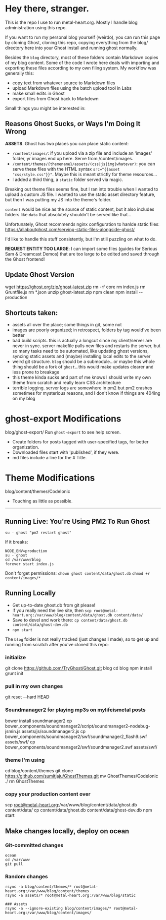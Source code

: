 # Hey there, stranger.
This is the repo I use to run metal-heart.org. Mostly I handle blog administration using this repo. 

If you want to run my personal blog yourself (weirdo), you can run this page by cloning Ghost, cloning this repo, copying everything from the blog/ directory here into your Ghost install and running ghost normally.

Besides the `blog` directory, most of these folders contain Markdown copies of my blog content. Some of the code I wrote here deals with importing and exporting these files according to my own filing system. My workflow was generally this:
- copy text from whatever source to Markdown files
- upload Markdown files using the batch upload tool in Labs
- make small edits in Ghost
- export files from Ghost back to Markdown

Small things you might be interested in:

## Reasons Ghost Sucks, or Ways I'm Doing It Wrong
**ASSETS**. Ghost has two places you can place static content:
- `/content/images/`: if you upload via a zip file and include an 'images' folder, yr images end up here. Serve from /content/images.
- `/content/themes/{themename}/assets/(css|js|img|whatever)`: you can serve these files with the HTML syntax `src="{{asset "css/style.css"}}"`. Maybe this is meant strictly for theme resources...
- I added a third thing, a `static` folder served via magic.

Breaking out theme files seems fine, but I ran into trouble when I wanted to upload a custom JS file. I wanted to use the static asset directory feature, but then I was putting my JS into the theme's folder.

`content` would be nice as the source of static content, but it also includes folders like `data` that absolutely shouldn't be served like that...

Unfortunately, Ghost recommends nginx configuration to hanlde static files:
https://allaboutghost.com/serving-static-files-alongside-ghost/

I'd like to handle this stuff consistently, but I'm still puzzling on what to do.

**REQUEST ENTITY TOO LARGE**: I can import some files (guides for Serious Sam & Dreamcast Demos) that are too large to be edited and saved through the Ghost frontend!

## Update Ghost Version
wget https://ghost.org/zip/ghost-latest.zip
rm -rf core
rm index.js
rm Gruntfile.js
rm *.json
unzip ghost-latest.zip
npm clean
npm install --production


## Shortcuts taken:
- assets all over the place; some things in git, some not
- images are poorly organized; in retrospect, folders by tag would've been better
- bad build scripts. this is actually a longcut since my client/server are never in sync. server makefile pulls new files and restarts the server, but so many tasks need to be automated, like updating ghost versions, syncing static assets and (maybe) installing local edits to the server
- weird git structure. `blog` should be a submodule...or maybe this whole thing should be a fork of `ghost`...this would make updates clearer and less prone to breakage
- this theme kinda sucks and part of me knows I should write my own theme from scratch and really learn CSS architecture
- terrible logging. server logs are somewhere in pm2 but pm2 crashes sometimes for mysterious reasons, and I don't know if things are 404ing on my blog

# ghost-export Modifications
blog/ghost-export/
Run `ghost-export` to see help screen.
- Create folders for posts tagged with user-specified tags, for better organization.
- Downloaded files start with 'published', if they were.
- md files include a line for the # Title.

# Theme Modifications
blog/content/themes/CodeIonic
- Touching as little as possible.

---

## Running Live: You're Using PM2 To Run Ghost
`su - ghost "pm2 restart ghost"`

If it breaks: 
```
NODE_ENV=production
su - ghost
cd /var/www/blog
forever start index.js
```

Don't forget permissions:
`chown ghost content/data/ghost.db`
`chmod +r content/images/*`


## Running Locally
- Get up-to-date ghost.db from git please!
- If you really need the live site, then `scp root@metal-heart.org:/var/www/blog/content/data/ghost.db content/data/`
- Save to devel and work there: `cp content/data/ghost.db content/data/ghost-dev.db`
- `npm start`

The `blog` folder is not really tracked (just changes I made), so to get up and running from scratch after you've cloned this repo:

### initialize
git clone https://github.com/TryGhost/Ghost.git blog
cd blog
npm install
grunt init
### pull in my own changes
git reset --hard HEAD

### Soundmanager2 for playing mp3s on mylifeismetal posts
bower install soundmanager2
cp bower_components/soundmanager2/script/soundmanager2-nodebug-jsmin.js assets/js/soundmanager2.js
cp bower_components/soundmanager2/swf/soundmanager2_flash9.swf assets/swf/
cp bower_components/soundmanager2/swf/soundmanager2.swf assets/swf/

### theme I'm using
cd blog/content/themes
git clone https://github.com/sumitjaju/GhostThemes.git
mv GhostThemes/CodeIonic ./
rm GhostThemes

### copy your production content over
scp root@metal-heart.org:/var/www/blog/content/data/ghost.db content/data/
cp content/data/ghost.db content/data/ghost-dev.db
npm start


## Make changes locally, deploy on ocean
### Git-committed changes
```
ocean
cd /var/www
git pull
```

### Random changes
```
rsync -a blog/content/themes/* root@metal-heart.org:/var/www/blog/content/themes
rsync -a assets/* root@metal-heart.org:/var/www/blog/static

### Assets
rsync -a --ignore-existing blog/content/images/* root@metal-heart.org:/var/www/blog/content/images/

